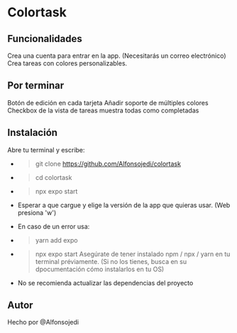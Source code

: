 # Colortask
## Funcionalidades
Crea una cuenta para entrar en la app. (Necesitarás un correo electrónico)
Crea tareas con colores personalizables.

## Por terminar
Botón de edición en cada tarjeta
Añadir soporte de múltiples colores
Checkbox de la vista de tareas muestra todas como completadas

## Instalación
Abre tu terminal y escribe:
- > git clone https://github.com/Alfonsojedi/colortask
- > cd colortask
- > npx expo start
- Esperar a que cargue y elige la versión de la app que quieras usar. (Web presiona 'w')
- En caso de un error usa:
- > yarn add expo
- > npx expo start
Asegúrate de tener instalado npm / npx / yarn en tu terminal préviamente.
(Si no los tienes, busca en su dpocumentación cómo instalarlos en tu OS)

- No se recomienda actualizar las dependencias del proyecto
## Autor
Hecho por @Alfonsojedi
<!--
# Welcome to your Expo app 👋

This is an [Expo](https://expo.dev) project created with [`create-expo-app`](https://www.npmjs.com/package/create-expo-app).

## Get started

1. Install dependencies

   ```bash
   npm install
   ```

2. Start the app

   ```bash
    npx expo start
   ```

In the output, you'll find options to open the app in a

- [development build](https://docs.expo.dev/develop/development-builds/introduction/)
- [Android emulator](https://docs.expo.dev/workflow/android-studio-emulator/)
- [iOS simulator](https://docs.expo.dev/workflow/ios-simulator/)
- [Expo Go](https://expo.dev/go), a limited sandbox for trying out app development with Expo

You can start developing by editing the files inside the **app** directory. This project uses [file-based routing](https://docs.expo.dev/router/introduction).

## Get a fresh project

When you're ready, run:

```bash
npm run reset-project
```

This command will move the starter code to the **app-example** directory and create a blank **app** directory where you can start developing.

## Learn more

To learn more about developing your project with Expo, look at the following resources:

- [Expo documentation](https://docs.expo.dev/): Learn fundamentals, or go into advanced topics with our [guides](https://docs.expo.dev/guides).
- [Learn Expo tutorial](https://docs.expo.dev/tutorial/introduction/): Follow a step-by-step tutorial where you'll create a project that runs on Android, iOS, and the web.

## Join the community

Join our community of developers creating universal apps.

- [Expo on GitHub](https://github.com/expo/expo): View our open source platform and contribute.
- [Discord community](https://chat.expo.dev): Chat with Expo users and ask questions.
-->